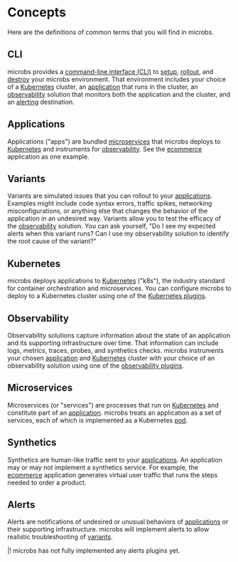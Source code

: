 # [](concepts)Concepts

Here are the definitions of common terms that you will find in microbs.


## [](cli)CLI

microbs provides a [command-line interface (CLI)](/docs/usage/cli) to
[setup](/docs/usage/cli#setup), [rollout](/docs/usage/cli#rollout), and
[destroy](/docs/usage/cli#destroy) your microbs environment. That environment
includes your choice of a [Kubernetes](#kubernetes) cluster, an
[application](#applications) that runs in the cluster, an
[observability](#observability) solution that monitors both the application and
the cluster, and an [alerting](#alerting) destination.


## [](applications)Applications

Applications ("apps") are bundled [microservices](#microservices) that microbs
deploys to [Kubernetes](#kubernetes) and instruments for [observability](#observability).
See the [ecommerce](/docs/apps/ecommerce) application as one example.


## [](variants)Variants

Variants are simulated issues that you can rollout to your [applications](#applications).
Examples might include code syntax errors, traffic spikes, networking
misconfigurations, or anything else that changes the behavior of the application
in an undesired way. Variants allow you to test the efficacy of the
[observability](#observability) solution. You can ask yourself, "Do I see my
expected alerts when this variant runs? Can I use my observability solution
to identify the root cause of the variant?"


## [](kubernetes)Kubernetes

microbs deploys applications to [Kubernetes](https://kubernetes.io/) ("k8s"),
the industry standard for container orchestration and microservices. You can
configure microbs to deploy to a Kubernetes cluster using one of the
[Kubernetes plugins](/docs/plugins/kubernetes).


## [](observability)Observability

Observability solutions capture information about the state of an application
and its supporting infrastructure over time. That information can include logs,
metrics, traces, probes, and synthetics checks. microbs instruments your chosen
[application](#applications) and [Kubernetes](#kubernetes) cluster with your
choice of an observability solution using one of the
[observability plugins](/docs/plugins/observability).

## [](microservices)Microservices

Microservices (or "services") are processes that run on [Kubernetes](#kubernetes)
and constitute part of an [application](#applications). microbs treats an
application as a set of services, each of which is implemented as a Kubernetes
[pod](https://kubernetes.io/docs/concepts/workloads/pods/).


## [](synthetics)Synthetics

Synthetics are human-like traffic sent to your [applications](#applications).
An application may or may not implement a synthetics service. For example, the
[ecommerce](/docs/apps/ecommerce) application generates virtual user traffic
that runs the steps needed to order a product.


## [](alerts)Alerts

Alerts are notifications of undesired or unusual behaviors of [applications](#applications)
or their supporting infrastructure. microbs will implement alerts to allow
realistic troubleshooting of [variants](#variants).

|! microbs has not fully implemented any alerts plugins yet.
